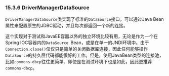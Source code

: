 ### 15.3.6 DriverManagerDataSource



`DriverManagerDataSource`类实现了标准的`DataSource`接口，可以通过Java Bean属性来配置原生的JDBC驱动，并且每次都返回一个新的连接。

这个实现对于测试和JavaEE容器以外的独立环境比较有用，无论是作为一个在Spring IOC容器内的`DataSource `Bean，或是在单一的JNDI环境中。由于`Connection.close()`仅仅只是简单的关闭数据库连接，因此任何能够操作`DataSource`的持久层代码都能很好的工作。但是，使用JavaBean类型的连接池，比如`commons-dbcp`往往更简单、即使是在测试环境下也是如此，因此更推荐`commons-dbcp`。

